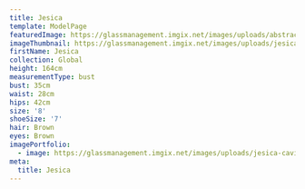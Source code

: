 ```yaml
---
title: Jesica
template: ModelPage
featuredImage: https://glassmanagement.imgix.net/images/uploads/abstract-analog-art-390089.jpg
imageThumbnail: https://glassmanagement.imgix.net/images/uploads/jesica-caviglia-37.jpg
firstName: Jesica
collection: Global
height: 164cm
measurementType: bust
bust: 35cm
waist: 28cm
hips: 42cm
size: '8'
shoeSize: '7'
hair: Brown
eyes: Brown
imagePortfolio:
  - image: https://glassmanagement.imgix.net/images/uploads/jesica-caviglia-37.jpg
meta:
  title: Jesica
---
```


